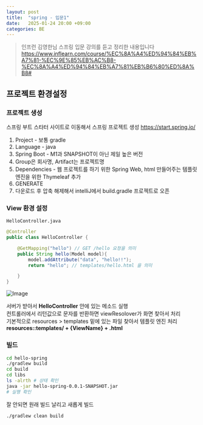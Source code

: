 ```yaml
---
layout: post
title:  "spring - 입문1"
date:   2025-01-24 20:00 +09:00
categories: BE
---
```


> 인프런 김영한님 스프링 입문 강의를 듣고 정리한 내용입니다   
https://www.inflearn.com/course/%EC%8A%A4%ED%94%84%EB%A7%81-%EC%9E%85%EB%AC%B8-%EC%8A%A4%ED%94%84%EB%A7%81%EB%B6%80%ED%8A%B8#

## 프로젝트 환경설정
### 프로젝트 생성
스프링 부트 스타터 사이트로 이동해서 스프링 프로젝트 생성
https://start.spring.io/
1. Project - 보통 gradle
2. Language - java
3. Spring Boot - M1과 SNAPSHOT이 아닌 제일 높은 버전
4. Group은 회사명, Artifact는 프로젝트명
5. Dependencies - 웹 프로젝트를 하기 위한 Spring Web, html 만들어주는 템플릿 엔진을 위한 Thymeleaf 추가
6. GENERATE
7. 다운로드 후 압축 해제해서 intelliJ에서 build.gradle 프로젝트로 오픈

### View 환경 설정
`HelloController.java`   
```java
@Controller
public class HelloController {

    @GetMapping("hello") // GET /hello 요청을 의미
    public String hello(Model model){
        model.addAttribute("data", "hello!!");
        return "hello"; // templates/hello.html 을 의미

    }
}
```
![Image](https://github.com/user-attachments/assets/ec8b5608-2705-43b1-b5ca-e55b45828361)

서버가 받아서 **HelloController** 안에 있는 메소드 실행   
컨트롤러에서 리턴값으로 문자를 반환하면 viewResolover가 화면 찾아서 처리   
기본적으로 resources > templates 밑에 있는 파일 찾아서 템플릿 엔진 처리   
**resources::templates/ + {ViewName} + .html**

### 빌드
```bash
cd hello-spring
./gradlew build
cd build
cd libs
ls -alrth # 상태 확인
java -jar hello-spring-0.0.1-SNAPSHOT.jar
# 실행 확인
```

잘 안되면 원래 빌드 날리고 새롭게 빌드

```bash
./gradlew clean build
```